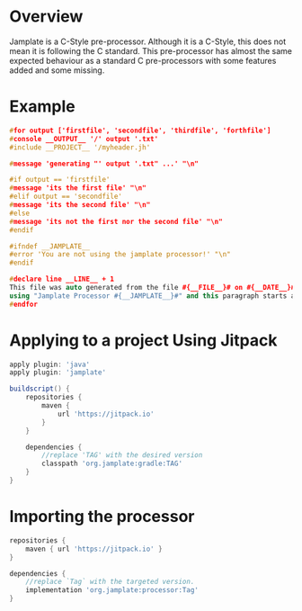 # Overview
Jamplate is a C-Style pre-processor. Although it is a C-Style, this does not mean it is
following the C standard. This pre-processor has almost the same expected behaviour as a
standard C pre-processors with some features added and some missing.

# Example 
```c++
#for output ['firstfile', 'secondfile', 'thirdfile', 'forthfile']
#console __OUTPUT__ '/' output '.txt'
#include __PROJECT__ '/myheader.jh'

#message 'generating "' output '.txt" ...' "\n"

#if output == 'firstfile'
#message 'its the first file' "\n"
#elif output == 'secondfile'
#message 'its the second file' "\n"
#else
#message 'its not the first nor the second file' "\n"
#endif

#ifndef __JAMPLATE__
#error 'You are not using the jamplate processor!' "\n"
#endif

#declare line __LINE__ + 1
This file was auto generated from the file #{__FILE__}# on #{__DATE__}# at #{__TIME__}#
using "Jamplate Processor #{__JAMPLATE__}#" and this paragraph starts at line #{line}#.
#endfor
```

# Applying to a project Using Jitpack
```groovy
apply plugin: 'java'
apply plugin: 'jamplate'

buildscript() {
	repositories {
		maven {
			url 'https://jitpack.io'
		}
	}

	dependencies {
		//replace 'TAG' with the desired version
		classpath 'org.jamplate:gradle:TAG'
	}
}
```

# Importing the processor
```gradle
repositories {
	maven { url 'https://jitpack.io' }
}

dependencies {
	//replace `Tag` with the targeted version.
	implementation 'org.jamplate:processor:Tag'
}
```
